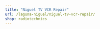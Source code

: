 ```yaml
---
title: "Niguel TV VCR Repair"
url: /laguna-niguel/niguel-tv-vcr-repair/
shop: radiotechnics
---
```

